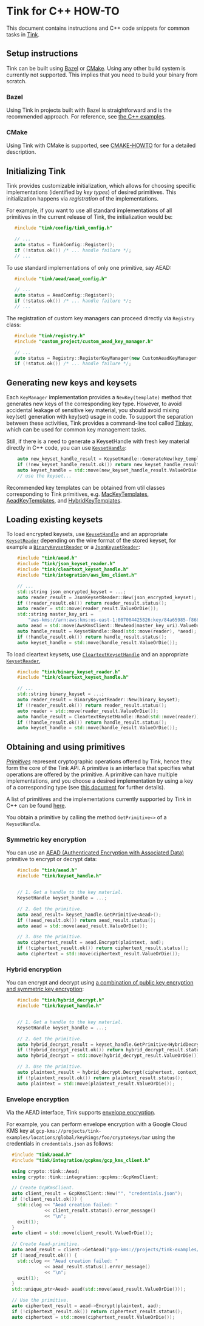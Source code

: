 # Tink for C++ HOW-TO

This document contains instructions and C++ code snippets for common tasks in
[Tink](https://github.com/google/tink).

## Setup instructions

Tink can be built using [Bazel](https://www.bazel.build) or
[CMake](http://cmake.org). Using any other build system is currently not
supported. This implies that you need to build your binary from scratch.

### Bazel

Using Tink in projects built with Bazel is straightforward and is the recommended
approach. For reference, see [the C++
examples](https://github.com/google/tink/tree/master/examples/cc).

### CMake

Using Tink with CMake is supported, see [CMAKE-HOWTO](CMAKE-HOWTO.md) for for a
detailed description.

## Initializing Tink

Tink provides customizable initialization, which allows for choosing specific
implementations (identified by _key types_) of desired primitives. This
initialization happens via _registration_ of the implementations.

For example, if you want to use all standard implementations of all primitives
in the current release of Tink, the initialization would be:

```cpp
   #include "tink/config/tink_config.h"

   // ...
   auto status = TinkConfig::Register();
   if (!status.ok()) /* ... handle failure */;
   // ...
```

To use standard implementations of only one primitive, say AEAD:

```cpp
   #include "tink/aead/aead_config.h"

   // ...
   auto status = AeadConfig::Register();
   if (!status.ok()) /* ... handle failure */;
   // ...
```

The registration of custom key managers can proceed directly via
`Registry` class:

```cpp
   #include "tink/registry.h"
   #include "custom_project/custom_aead_key_manager.h"

   // ...
   auto status = Registry::RegisterKeyManager(new CustomAeadKeyManager());
   if (!status.ok()) /* ... handle failure */;
```

## Generating new keys and keysets

Each `KeyManager` implementation provides a `NewKey(template)` method that
generates new keys of the corresponding key type.  However, to avoid accidental
leakage of sensitive key material, you should avoid mixing key(set) generation
with key(set) usage in code. To support the separation between these activities,
Tink provides a command-line tool called [Tinkey](TINKEY.md), which can be used
for common key management tasks.

Still, if there is a need to generate a KeysetHandle with fresh key material
directly in C++ code, you can use
[`KeysetHandle`](https://github.com/google/tink/blob/master/cc/keyset_handle.h):

```cpp
    auto new_keyset_handle_result = KeysetHandle::GenerateNew(key_template);
    if (!new_keyset_handle_result.ok()) return new_keyset_handle_result.status();
    auto keyset_handle = std::move(new_keyset_handle_result.ValueOrDie());
    // use the keyset...
```

Recommended key templates can be obtained from util classes corresponding to
Tink primitives, e.g.
[MacKeyTemplates](https://github.com/google/tink/blob/master/cc/mac/mac_key_templates.h),
[AeadKeyTemplates](https://github.com/google/tink/blob/master/cc/aead/aead_key_templates.h),
and
[HybridKeyTemplates](https://github.com/google/tink/blob/master/cc/hybrid/hybrid_key_templates.h).

## Loading existing keysets

To load encrypted keysets, use
[`KeysetHandle`](https://github.com/google/tink/blob/master/cc/keyset_handle.h)
and an appropriate
[`KeysetReader`](https://github.com/google/tink/blob/master/cc/keyset_reader.h)
depending on the wire format of the stored keyset, for example a
[`BinaryKeysetReader`](https://github.com/google/tink/blob/master/cc/binary_keyset_reader.h)
or a
[`JsonKeysetReader`](https://github.com/google/tink/blob/master/cc/json_keyset_reader.h):

```cpp
    #include "tink/aead.h"
    #include "tink/json_keyset_reader.h"
    #include "tink/cleartext_keyset_handle.h"
    #include "tink/integration/aws_kms_client.h"

    // ...
    std::string json_encrypted_keyset = ...;
    auto reader_result = JsonKeysetReader::New(json_encrypted_keyset);
    if (!reader_result.ok()) return reader_result.status();
    auto reader = std::move(reader_result.ValueOrDie());
    std::string master_key_uri =
        "aws-kms://arn:aws:kms:us-east-1:007084425826:key/84a65985-f868-4bfc-83c2-366618acf147";
    auto aead = std::move(AwsKmsClient::NewAead(master_key_uri).ValueOrDie());
    auto handle_result = KeysetHandle::Read(std::move(reader), *aead);
    if (!handle_result.ok()) return handle_result.status();
    auto keyset_handle = std::move(handle_result.ValueOrDie());
```

To load cleartext keysets, use
[`CleartextKeysetHandle`](https://github.com/google/tink/blob/master/cc/cleartext_keyset_handle.h)
and an appropriate
[`KeysetReader`](https://github.com/google/tink/blob/master/cc/keyset_reader.h),

```cpp
    #include "tink/binary_keyset_reader.h"
    #include "tink/cleartext_keyset_handle.h"

    // ...
    std::string binary_keyset = ...;
    auto reader_result = BinaryKeysetReader::New(binary_keyset);
    if (!reader_result.ok()) return reader_result.status();
    auto reader = std::move(reader_result.ValueOrDie());
    auto handle_result = CleartextKeysetHandle::Read(std::move(reader));
    if (!handle_result.ok()) return handle_result.status();
    auto keyset_handle = std::move(handle_result.ValueOrDie());
```

## Obtaining and using primitives

[_Primitives_](PRIMITIVES.md) represent cryptographic operations offered by
Tink, hence they form the core of the Tink API. A primitive is an interface that
specifies what operations are offered by the primitive. A primitive can have
multiple implementations, and you choose a desired implementation by using a key
of a corresponding type (see [this
document](KEY-MANAGEMENT.md#key-keyset-and-keysethandle) for further details).

A list of primitives and the implementations currently supported by Tink in C++
can be found [here](PRIMITIVES.md#c).

You obtain a primitive by calling the method `GetPrimitive<>` of a
`KeysetHandle`.

### Symmetric key encryption

You can use an [AEAD (Authenticated Encryption with Associated
Data)](PRIMITIVES.md#authenticated-encryption-with-associated-data) primitive to
encrypt or decrypt data:

```cpp
    #include "tink/aead.h"
    #include "tink/keyset_handle.h"


    // 1. Get a handle to the key material.
    KeysetHandle keyset_handle = ...;

    // 2. Get the primitive.
    auto aead_result= keyset_handle.GetPrimitive<Aead>();
    if (!aead_result.ok()) return aead_result.status();
    auto aead = std::move(aead_result.ValueOrDie());

    // 3. Use the primitive.
    auto ciphertext_result = aead.Encrypt(plaintext, aad);
    if (!ciphertext_result.ok()) return ciphertext_result.status();
    auto ciphertext = std::move(ciphertext_result.ValueOrDie());
```

### Hybrid encryption

You can encrypt and decrypt using [a combination of public key encryption and
symmetric key encryption](PRIMITIVES.md#hybrid-encryption):

```cpp
    #include "tink/hybrid_decrypt.h"
    #include "tink/keyset_handle.h"


    // 1. Get a handle to the key material.
    KeysetHandle keyset_handle = ...;

    // 2. Get the primitive.
    auto hybrid_decrypt_result = keyset_handle.GetPrimitive<HybridDecrypt>();
    if (!hybrid_decrypt_result.ok()) return hybrid_decrypt_result.status();
    auto hybrid_decrypt = std::move(hybrid_decrypt_result.ValueOrDie());

    // 3. Use the primitive.
    auto plaintext_result = hybrid_decrypt.Decrypt(ciphertext, context_info);
    if (!plaintext_result.ok()) return plaintext_result.status();
    auto plaintext = std::move(plaintext_result.ValueOrDie());
```

### Envelope encryption

Via the AEAD interface, Tink supports
[envelope encryption](KEY-MANAGEMENT.md#envelope-encryption).

For example, you can perform envelope encryption with a Google Cloud KMS key at
`gcp-kms://projects/tink-examples/locations/global/keyRings/foo/cryptoKeys/bar`
using the credentials in `credentials.json` as follows:

```cpp
  #include "tink/aead.h"
  #include "tink/integration/gcpkms/gcp_kms_client.h"

  using crypto::tink::Aead;
  using crypto::tink::integration::gcpkms::GcpKmsClient;

  // Create GcpKmsClient.
  auto client_result = GcpKmsClient::New("", "credentials.json");
  if (!client_result.ok()) {
    std::clog << "Aead creation failed: "
              << client_result.status().error_message()
              << "\n";
    exit(1);
  }
  auto client = std::move(client_result.ValueOrDie());

  // Create Aead-primitive.
  auto aead_result = client->GetAead("gcp-kms://projects/tink-examples/locations/global/keyRings/foo/cryptoKeys/bar");
  if (!aead_result.ok()) {
    std::clog << "Aead creation failed: "
              << aead_result.status().error_message()
              << "\n";
    exit(1);
  }
  std::unique_ptr<Aead> aead(std::move(aead_result.ValueOrDie()));

  // Use the primitive.
  auto ciphertext_result = aead->Encrypt(plaintext, aad);
  if (!ciphertext_result.ok()) return ciphertext_result.status();
  auto ciphertext = std::move(ciphertext_result.ValueOrDie());
```
